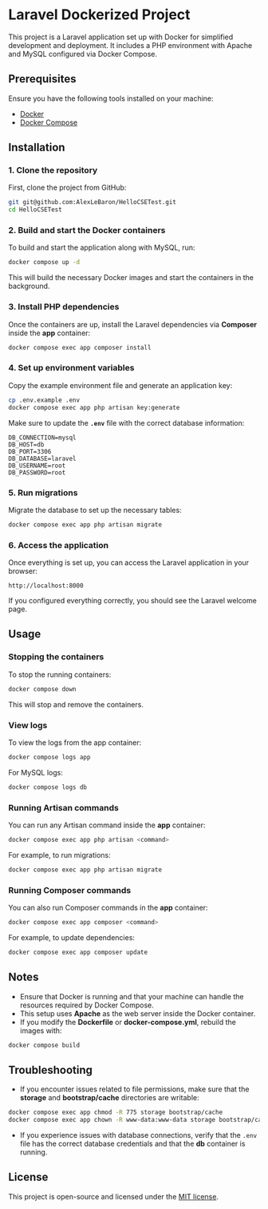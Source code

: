 # Laravel Dockerized Project

This project is a Laravel application set up with Docker for simplified development and deployment. It includes a PHP environment with Apache and MySQL configured via Docker Compose.

## Prerequisites

Ensure you have the following tools installed on your machine:

- [Docker](https://www.docker.com/)
- [Docker Compose](https://docs.docker.com/compose/)

## Installation

### 1. Clone the repository

First, clone the project from GitHub:

```bash
git git@github.com:AlexLeBaron/HelloCSETest.git
cd HelloCSETest
``` 
### 2. Build and start the Docker containers

To build and start the application along with MySQL, run:

```bash
docker compose up -d
``` 
This will build the necessary Docker images and start the containers in the background.

### 3. Install PHP dependencies

Once the containers are up, install the Laravel dependencies via **Composer** inside the **app** container:

```bash
docker compose exec app composer install
``` 
### 4. Set up environment variables

Copy the example environment file and generate an application key:

```bash
cp .env.example .env
docker compose exec app php artisan key:generate
``` 
Make sure to update the **`.env`** file with the correct database information:

```env
DB_CONNECTION=mysql
DB_HOST=db
DB_PORT=3306
DB_DATABASE=laravel
DB_USERNAME=root
DB_PASSWORD=root
``` 
### 5. Run migrations

Migrate the database to set up the necessary tables:

```bash
docker compose exec app php artisan migrate
``` 
### 6. Access the application

Once everything is set up, you can access the Laravel application in your browser:

```link
http://localhost:8000
```


If you configured everything correctly, you should see the Laravel welcome page.

## Usage

### Stopping the containers

To stop the running containers:

```bash
docker compose down
``` 
This will stop and remove the containers.

### View logs

To view the logs from the app container:

```bash
docker compose logs app
``` 
For MySQL logs:

```bash
docker compose logs db
``` 
### Running Artisan commands

You can run any Artisan command inside the **app** container:

```bash
docker compose exec app php artisan <command>
``` 
For example, to run migrations:

```bash
docker compose exec app php artisan migrate
``` 
### Running Composer commands

You can also run Composer commands in the **app** container:

```bash
docker compose exec app composer <command>
``` 
For example, to update dependencies:

```bash
docker compose exec app composer update
``` 
## Notes

- Ensure that Docker is running and that your machine can handle the resources required by Docker Compose.
- This setup uses **Apache** as the web server inside the Docker container.
- If you modify the **Dockerfile** or **docker-compose.yml**, rebuild the images with:

```bash
docker compose build
``` 
## Troubleshooting

- If you encounter issues related to file permissions, make sure that the **storage** and **bootstrap/cache** directories are writable:

```bash
docker compose exec app chmod -R 775 storage bootstrap/cache
docker compose exec app chown -R www-data:www-data storage bootstrap/cache
``` 
- If you experience issues with database connections, verify that the `.env` file has the correct database credentials and that the **db** container is running.

## License

This project is open-source and licensed under the [MIT license](https://opensource.org/licenses/MIT).
